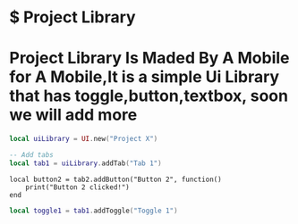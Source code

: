 # $ Project Library

# Project Library Is Maded By A Mobile for A Mobile,It is a simple Ui Library that has toggle,button,textbox, soon we will add more

```lua
local uiLibrary = UI.new("Project X")
```
```lua
-- Add tabs
local tab1 = uiLibrary.addTab("Tab 1")
```
```
local button2 = tab2.addButton("Button 2", function()
    print("Button 2 clicked!")
end
```
```lua
local toggle1 = tab1.addToggle("Toggle 1")
```
